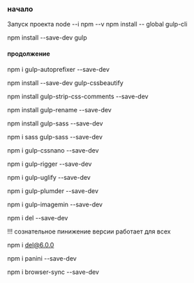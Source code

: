 ### начало
Запуск проекта
node --i
npm --v
npm install -- global gulp-cli

npm install --save-dev gulp
#### продолжение
npm i gulp-autoprefixer --save-dev

npm install --save-dev gulp-cssbeautify

npm install gulp-strip-css-comments --save-dev

npm install gulp-rename --save-dev

npm install gulp-sass --save-dev

npm i sass gulp-sass --save-dev

npm i gulp-cssnano --save-dev

npm i gulp-rigger --save-dev

npm i gulp-uglify --save-dev

npm i gulp-plumder --save-dev

npm i gulp-imagemin --save-dev

npm i del --save-dev

!!! сознательное пинижение версии  работает для всех

npm i del@6.0.0

npm i panini --save-dev

npm i browser-sync --save-dev

